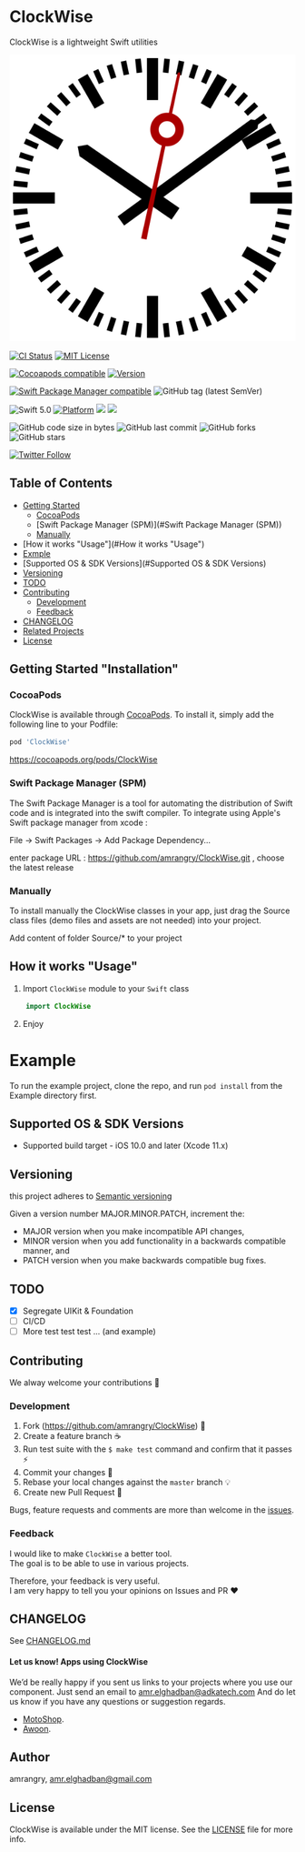 
# ClockWise
ClockWise is a lightweight Swift utilities 

<p align="center">
  <img src ="https://github.com/amrangry/ClockWise/blob/master/logo.png?raw=true"/>
</p>

[![CI Status](https://img.shields.io/travis/amrangry/ClockWise.svg?style=flat)](https://travis-ci.org/amrangry/ClockWise)
[![MIT License](http://img.shields.io/badge/license-MIT-blue.svg?style=flat-square)](https://github.com/amrangry/ClockWise/blob/master/LICENSE)

[![Cocoapods compatible](https://img.shields.io/badge/Cocoapods-compatible-brightgreen.svg)](https://cocoapods.org/pods/ClockWise) [![Version](https://img.shields.io/cocoapods/v/ClockWise.svg?style=flat)](https://cocoapods.org/pods/ClockWise)

[![Swift Package Manager compatible](https://img.shields.io/badge/Swift%20Package%20Manager-compatible-brightgreen.svg)](https://github.com/apple/swift-package-manager) ![GitHub tag (latest SemVer)](https://img.shields.io/github/v/tag/amrangry/ClockWise?sort=semver)

![Swift 5.0](https://img.shields.io/badge/Swift-5.0-orange.svg)
[![Platform](https://img.shields.io/cocoapods/p/ClockWise.svg?style=flat)](https://cocoapods.org/pods/ClockWise)
![](https://img.shields.io/badge/Platform-iOS-orange) <img src="https://img.shields.io/badge/minimum%20iOS%20version-10-red"> 

![GitHub code size in bytes](https://img.shields.io/github/languages/code-size/amrangry/ClockWise)
![GitHub last commit](https://img.shields.io/github/last-commit/amrangry/ClockWise)
![GitHub forks](https://img.shields.io/github/forks/amrangry/ClockWise?style=social)
![GitHub stars](https://img.shields.io/github/stars/amrangry/ClockWise?style=social)

[![Twitter Follow](https://img.shields.io/twitter/follow/amr_elghadban?style=social)](https://twitter.com/intent/follow?screen_name=amr_elghadban)


## Table of Contents
* [Getting Started](#getting-started)
    - [CocoaPods](#CocoaPods)
    - [Swift Package Manager (SPM)](#Swift Package Manager (SPM))
    - [Manually](#Manually)
* [How it works "Usage"](#How it works "Usage")
* [Exmple](#Example)
* [Supported OS & SDK Versions](#Supported OS & SDK Versions)
* [Versioning](#Versioning)
* [TODO](#todo)
* [Contributing](#contributing)
    - [Development](#development)
    - [Feedback](#feedback)
* [CHANGELOG](#changelog)
* [Related Projects](#related-projects)
* [License](#license)

## Getting Started "Installation"

### CocoaPods
ClockWise is available through [CocoaPods](https://cocoapods.org). To install
it, simply add the following line to your Podfile:

```ruby
pod 'ClockWise'
```
https://cocoapods.org/pods/ClockWise

### Swift Package Manager (SPM)
The Swift Package Manager is a tool for automating the distribution of Swift code and is integrated into the swift compiler. To integrate using Apple's Swift package manager from xcode :

File -> Swift Packages -> Add Package Dependency...

enter package URL : https://github.com/amrangry/ClockWise.git , choose the latest release

### Manually
To install manually the ClockWise classes in your app, just drag the Source class files (demo files and assets are not needed) into your project.

Add content of folder Source/* to your project

## How it works "Usage"
1. Import `ClockWise` module to your `Swift` class
```swift
    import ClockWise
```
2. Enjoy

# Example

To run the example project, clone the repo, and run `pod install` from the Example directory first.

## Supported OS & SDK Versions

* Supported build target - iOS 10.0 and later (Xcode 11.x)

## Versioning

this project adheres to [Semantic versioning](https://semver.org/)

Given a version number MAJOR.MINOR.PATCH, increment the:

- MAJOR version when you make incompatible API changes,
- MINOR version when you add functionality in a backwards compatible manner, and
- PATCH version when you make backwards compatible bug fixes.

## TODO

* [x] Segregate UIKit & Foundation
* [ ] CI/CD 
* [ ] More test test test ... (and example)

## Contributing

We alway welcome your contributions :clap:

### Development

1. Fork (https://github.com/amrangry/ClockWise) :tada:
1. Create a feature branch :coffee:
1. Run test suite with the `$ make test` command and confirm that it passes :zap:
1. Commit your changes :memo:
1. Rebase your local changes against the `master` branch :bulb:
1. Create new Pull Request :love_letter:

Bugs, feature requests and comments are more than welcome in the [issues](https://github.com/amrangry/ClockWise/issues).

### Feedback

I would like to make `ClockWise` a better tool.  
The goal is to be able to use in various projects.

Therefore, your feedback is very useful.  
I am very happy to tell you your opinions on Issues and PR :heart:

## CHANGELOG

See [CHANGELOG.md](./CHANGELOG.md)

#### Let us know! Apps using ClockWise

We’d be really happy if you sent us links to your projects where you use our component. Just send an email to amr.elghadban@adkatech.com And do let us know if you have any questions or suggestion regards.

- [MotoShop](https://itunes.apple.com/ua/app/).
- [Awoon](https://apps.apple.com/us/app/awoon/id1342324842).

## Author

amrangry, amr.elghadban@gmail.com

## License

ClockWise is available under the MIT license. See the [LICENSE](https://github.com/amrangry/ClockWise/blob/master/LICENSE) file for more info.
